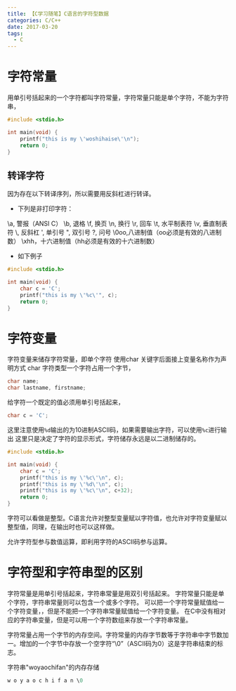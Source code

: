 ```yaml
---
title: 【C学习随笔】C语言的字符型数据
categories: C/C++
date: 2017-03-20
tags:
  - C
---
```

# 字符常量
用单引号括起来的一个字符都叫字符常量，字符常量只能是单个字符，不能为字符串，

```c
#include <stdio.h>

int main(void) {
    printf("this is my \'woshihaise\'\n");
    return 0;
}
```

## 转译字符
因为存在以下转译序列，所以需要用反斜杠进行转译。
- 下列是非打印字符：

\a,  警报（ANSI C）
\b,  退格
\f,  换页
\n,  换行
\r,  回车
\t,  水平制表符
\v,  垂直制表符
\\,  反斜杠
\',  单引号
\",  双引号
\?,  问号
\0oo,八进制值（oo必须是有效的八进制数）
\xhh，十六进制值（hh必须是有效的十六进制数）

- 如下例子

```c
#include <stdio.h>

int main(void) {
    char c = 'C';
    printf("this is my \'%c\'", c);
    return 0;
}
```

# 字符变量
字符变量来储存字符常量，即单个字符
使用char 关键字后面接上变量名称作为声明方式
char 字符类型一个字符占用一个字节，
```c
char name;
char lastname, firstname;
```
给字符一个既定的值必须用单引号括起来，
```c
char c = 'C';
```
这里注意使用`%d`输出的为10进制ASCII码，如果需要输出字符，可以使用`%c`进行输出
这里只是决定了字符的显示形式，字符储存永远是以二进制储存的。
```c
#include <stdio.h>

int main(void) {
    char c = 'C';
    printf("this is my \'%c\'\n", c);
    printf("this is my \'%d\'\n", c);
    printf("this is my \'%c\'\n", c+32);
    return 0;
}
```
字符可以看做是整型。C语言允许对整型变量赋以字符值，也允许对字符变量赋以整型值，同理，在输出时也可以这样做。

允许字符型参与数值运算，即利用字符的ASCII码参与运算。

# 字符型和字符串型的区别
字符常量是用单引号括起来，字符串常量是用双引号括起来。
字符常量只能是单个字符，字符串常量则可以包含一个或多个字符。
可以把一个字符常量赋值给一个字符变量，，但是不能把一个字符串常量赋值给一个字符变量。
在C中没有相对应的字符串变量，但是可以用一个字符数组来存放一个字符串常量。

字符常量占用一个字节的内存空间。字符常量的内存字节数等于字符串中字节数加一。增加的一个字节中存放一个空字符“\0”（ASCII码为0）这是字符串结束的标志。

字符串"woyaochifan"的内存存储
```c
w o y a o c h i f a n \0
```